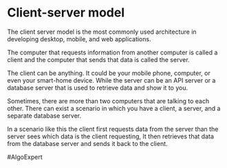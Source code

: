 # Client-server model
The client server model is the most commonly used architecture in developing desktop, mobile, and web applications.

The computer that requests information from another computer is called a client and the computer that sends that data is called the server.

The client can be anything. It could be your mobile phone, computer,  or even your smart-home device. While the server can be an API server or a database server that is used to retrieve data and show it to you.

Sometimes, there are more than two computers that are talking to each other. There can exist a scenario in which you have a client, a server, and a separate database server.

In a scenario like this the client first requests data from the server than the server sees which data is the client requesting, It then retrieves that data from the database server and sends it back to the client.

#AlgoExpert 
